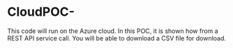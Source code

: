 # CloudPOC-
This code will run on the Azure cloud. In this POC, it is shown how from a REST API service call. You will be able to download a CSV file for download.
